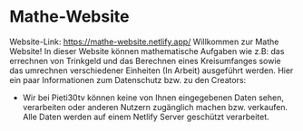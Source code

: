 # Mathe-Website
Website-Link: https://mathe-website.netlify.app/
Willkommen zur Mathe Website! In dieser Website können mathematische Aufgaben wie z.B: das errechnen von Trinkgeld und das Berechnen eines Kreisumfanges sowie das umrechnen verschiedener Einheiten (In Arbeit) ausgeführt werden. Hier ein paar Informationen zum Datenschutz bzw. zu den Creators:

- Wir bei Pieti30tv können keine von Ihnen eingegebenen Daten sehen, verarbeiten oder anderen Nutzern zugänglich machen bzw. verkaufen. Alle Daten werden auf einem Netlify Server geschützt verarbeitet.
